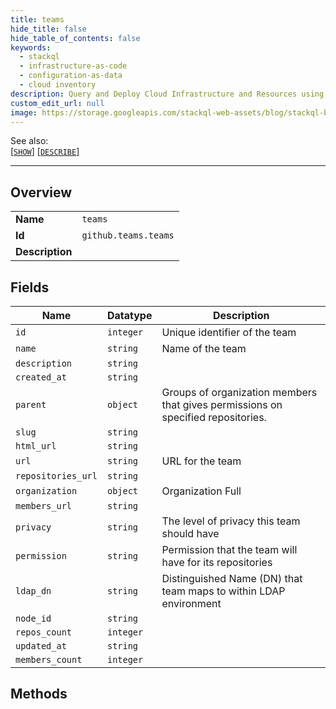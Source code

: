 ```yaml
---
title: teams
hide_title: false
hide_table_of_contents: false
keywords:
  - stackql
  - infrastructure-as-code
  - configuration-as-data
  - cloud inventory
description: Query and Deploy Cloud Infrastructure and Resources using SQL
custom_edit_url: null
image: https://storage.googleapis.com/stackql-web-assets/blog/stackql-blog-post-featured-image.png
---
```

  
    
See also:   
[[` SHOW `]](/docs/language-spec/show) [[` DESCRIBE `]](/docs/language-spec/describe)  
* * * 
## Overview
<table><tbody>
<tr><td><b>Name</b></td><td><code>teams</code></td></tr>
<tr><td><b>Id</b></td><td><code>github.teams.teams</code></td></tr>
<tr><td><b>Description</b></td><td></td></tr>
</tbody></table>

## Fields
| Name | Datatype | Description |
| ---- | -------- | ----------- |
| `id` | `integer` | Unique identifier of the team |
| `name` | `string` | Name of the team |
| `description` | `string` |  |
| `created_at` | `string` |  |
| `parent` | `object` | Groups of organization members that gives permissions on specified repositories. |
| `slug` | `string` |  |
| `html_url` | `string` |  |
| `url` | `string` | URL for the team |
| `repositories_url` | `string` |  |
| `organization` | `object` | Organization Full |
| `members_url` | `string` |  |
| `privacy` | `string` | The level of privacy this team should have |
| `permission` | `string` | Permission that the team will have for its repositories |
| `ldap_dn` | `string` | Distinguished Name (DN) that team maps to within LDAP environment |
| `node_id` | `string` |  |
| `repos_count` | `integer` |  |
| `updated_at` | `string` |  |
| `members_count` | `integer` |  |
## Methods
